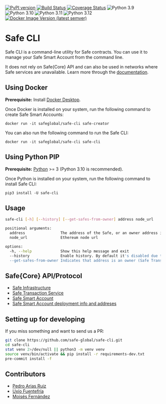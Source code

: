 [![PyPI version](https://badge.fury.io/py/safe-cli.svg)](https://badge.fury.io/py/safe-cli)
[![Build Status](https://github.com/safe-global/safe-cli/actions/workflows/ci.yml/badge.svg)](https://github.com/safe-global/safe-cli/actions/workflows/ci.yml)
[![Coverage Status](https://coveralls.io/repos/github/safe-global/safe-cli/badge.svg?branch=main)](https://coveralls.io/github/safe-global/safe-cli?branch=main)
![Python 3.9](https://img.shields.io/badge/Python-3.9-blue.svg)
![Python 3.10](https://img.shields.io/badge/Python-3.10-blue.svg)
![Python 3.11](https://img.shields.io/badge/Python-3.11-blue.svg)
![Python 3.12](https://img.shields.io/badge/Python-3.12-blue.svg)
[![Docker Image Version (latest semver)](https://img.shields.io/docker/v/safeglobal/safe-cli?label=Docker&sort=semver)](https://hub.docker.com/r/safeglobal/safe-cli)

# Safe CLI

Safe CLI is a command-line utility for Safe contracts. You can use it to manage your Safe Smart Account from the command line.

It does not rely on Safe{Core} API and can also be used in networks where Safe services are unavailable. Learn more through the [documentation](https://docs.safe.global/advanced/cli-overview).

## Using Docker

**Prerequisite:** Install [Docker Desktop](https://www.docker.com/products/docker-desktop/).

Once Docker is installed on your system, run the following command to create Safe Smart Accounts:

```
docker run -it safeglobal/safe-cli safe-creator
```

You can also run the following command to run the Safe CLI:
```
docker run -it safeglobal/safe-cli safe-cli
```

## Using Python PIP

**Prerequisite:** [Python](https://www.python.org/downloads/) >= 3 (Python 3.10 is recommended).

Once Python is installed on your system, run the following command to install Safe CLI:
```
pip3 install -U safe-cli
```

## Usage

```bash
safe-cli [-h] [--history] [--get-safes-from-owner] address node_url

positional arguments:
  address                The address of the Safe, or an owner address if --get-safes-from-owner is specified.
  node_url               Ethereum node url

options:
  -h, --help             Show this help message and exit
  --history              Enable history. By default it's disabled due to security reasons
  --get-safes-from-owner Indicates that address is an owner (Safe Transaction Service is required for this feature)
```


## Safe{Core} API/Protocol

- [Safe Infrastructure](https://github.com/safe-global/safe-infrastructure)
- [Safe Transaction Service](https://github.com/safe-global/safe-transaction-service)
- [Safe Smart Account](https://github.com/safe-global/safe-smart-account)
- [Safe Smart Account deployment info and addreses](https://github.com/safe-global/safe-deployments/tree/main/src/assets)

## Setting up for developing

If you miss something and want to send us a PR:

```bash
git clone https://github.com/safe-global/safe-cli.git
cd safe-cli
stat venv 2>/dev/null || python3 -m venv venv
source venv/bin/activate && pip install -r requirements-dev.txt
pre-commit install -f
```

## Contributors

- [Pedro Arias Ruiz](https://github.com/AsiganTheSunk)
- [Uxío Fuentefría](https://github.com/uxio0)
- [Moisés Fernández](https://github.com/moisses89)
